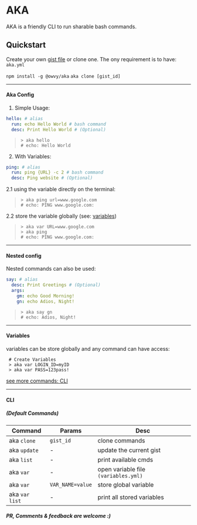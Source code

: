 # AKA

AKA is a friendly CLI to run sharable bash commands.

## Quickstart

Create your own [gist file](https://gist.github.com/) or clone one.
The ony requirement is to have: `aka.yml`

`npm install -g @owvy/aka`
`aka clone [gist_id]`

---

#### Aka Config

1. Simple Usage:

```yml
hello: # alias
  run: echo Hello World # bash command
  desc: Print Hello World # (Optional)
```

> ```shell
> > aka hello
> # echo: Hello World
> ```

2. With Variables:

```yml
ping: # alias
  run: ping {URL} -c 2 # bash command
  desc: Ping website # (Optional)
```

2.1 using the variable directly on the terminal:

> ```shell
> > aka ping url=www.google.com
> # echo: PING www.google.com:
> ```

2.2 store the variable globally (see: [variables](#variables))

> ```shell
> > aka var URL=www.google.com
> > aka ping
> # echo: PING www.google.com:
> ```

---

#### Nested config

Nested commands can also be used:

```yml
say: # alias
  desc: Print Greetings # (Optional)
  args:
    gm: echo Good Morning!
    gn: echo Adios, Night!
```

> ```shell
> > aka say gn
> # echo: Adios, Night!
> ```

---

#### Variables

variables can be store globally and any command can have access:

```shell
 # Create Variables
 > aka var LOGIN_ID=myID
 > aka var PASS=123pass!
```

[see more commands: CLI](#cli)

---

#### CLI

##### (Default Commands)

| Command        | Params           | Desc                                 |
| -------------- | ---------------- | ------------------------------------ |
| aka `clone`    | `gist_id`        | clone commands                       |
| aka `update`   | -                | update the current gist              |
| aka `list`     | -                | print available cmds                 |
| aka `var`      | -                | open variable file `(variables.yml)` |
| aka `var`      | `VAR_NAME=value` | store global variable                |
| aka `var list` | -                | print all stored variables           |

##### PR, Comments & feedback are welcome :)
